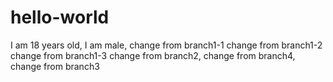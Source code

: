 # hello-world
I am 18 years old,
I am male,
change from branch1-1
change from branch1-2
change from branch1-3
change from branch2,
change from branch4,
change from branch3



